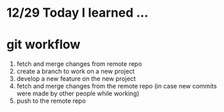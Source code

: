 # 12/29 Today I learned ...

# git workflow

1. fetch and merge changes from remote repo
2. create a branch to work on a new project
3. develop a new feature on the new project
4. fetch and merge changes from the remote repo (in case new commits were made by other people while working)
5. push to the remote repo